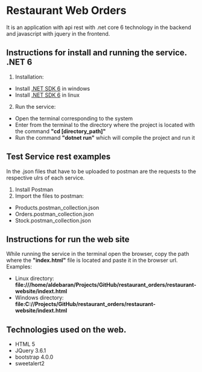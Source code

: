 
# Restaurant Web Orders

It is an application with api rest with .net core 6 technology in the backend and javascript with jquery in the frontend.

## Instructions for install and running the service. .NET 6

1. Installation: 
- Install  [.NET SDK 6](https://dotnet.microsoft.com/en-us/download/dotnet/thank-you/sdk-6.0.400-windows-x64-installer) in windows
- Install  [.NET SDK 6](https://docs.microsoft.com/en-us/dotnet/core/install/linux-ubuntu#dependencies) in linux
2. Run the service:
- Open the terminal corresponding to the system
- Enter from the terminal to the directory where the project is located with the command **"cd [directory_path]"**
- Run the command **"dotnet run"** which will compile the project and run it

## Test Service rest examples
In the .json files that have to be uploaded to postman are the requests to the respective ulrs of each service.

1. Install Postman
2. Import the files to postman:
* Products.postman_collection.json
* Orders.postman_collection.json
* Stock.postman_collection.json

## Instructions for run the web site

While running the service in the terminal
open the browser, copy the path where the **"index.html"** file is located and paste it in the browser url.
Examples:
- Linux directory: **file:///home/aldebaran/Projects/GitHub/restaurant_orders/restaurant-website/indext.html**
- Windows directory: **file:C://Projects/GitHub/restaurant_orders/restaurant-website/indext.html**

## Technologies used on the web.
* HTML 5
* JQuery 3.6.1
* bootstrap 4.0.0
* sweetalert2